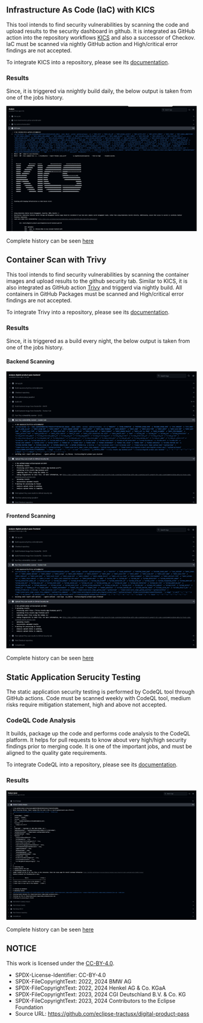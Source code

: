<!--
#######################################################################

Tractus-X - Digital Product Passport Application 

Copyright (c) 2022, 2024 BMW AG
Copyright (c) 2022, 2024 Henkel AG & Co. KGaA
Copyright (c) 2023, 2024 CGI Deutschland B.V. & Co. KG
Copyright (c) 2023, 2024 Contributors to the Eclipse Foundation

See the NOTICE file(s) distributed with this work for additional
information regarding copyright ownership.

This work is made available under the terms of the
Creative Commons Attribution 4.0 International (CC-BY-4.0) license,
which is available at
https://creativecommons.org/licenses/by/4.0/legalcode.

SPDX-License-Identifier: CC-BY-4.0

#######################################################################
-->

## Infrastructure As Code (IaC) with KICS

This tool intends to find security vulnerabilities by scanning the code  and upload results to the security dashboard in github. It is integrated as GitHub action into the repository workflows [KICS](../../../.github/workflows/kics.yml) and also a successor of Checkov. IaC must be scanned via nightly GitHub action and High/critical error findings are not accepted.

To integrate KICS into a repository, please see its [documentation](https://eclipse-tractusx.github.io/docs/release/trg-8/trg-8-02).

### Results

Since, it is triggered via nnightly build daily, the below output is taken from one of the jobs history.

![IaC with KICS](./media/output-kics.png)

Complete history can be seen [here](https://github.com/eclipse-tractusx/digital-product-pass/actions/workflows/kics.yml)



## Container Scan with Trivy

This tool intends to find security vulnerabilities by scanning the container images and upload results to the github security tab. Similar to KICS, it is also integrated as GitHub action [Trivy](../../../.github/workflows/trivy.yml) and triggerd via nightly build. All containers in GitHub Packages must be scanned and High/critical error findings are not accepted.

To integrate Trivy into a repository, please see its [documentation](https://eclipse-tractusx.github.io/docs/release/trg-8/trg-8-04).

### Results

Since, it is triggered as a build every night, the below output is taken from one of the jobs history.

#### Backend Scanning
![Scan backend container with Trivy](./media/output-trivy-backend.png)

####  Frontend Scanning

![Scan frontend container with Trivy](./media/output-trivy-frontend.png)

Complete history can be seen [here](https://github.com/eclipse-tractusx/digital-product-pass/actions/workflows/trivy.yml)



## Static Application Serucity Testing

The static application security testing is performed by CodeQL tool through GitHub actions.
Code must be scanned weekly with CodeQL tool, medium risks require mitigation statement, high and above not accepted.

### CodeQL Code Analysis

It builds, package up the code and performs code analysis to the CodeQL platform. It helps for pull requests to know about very high/high security findings prior to merging code. It is one of the important jobs, and must be aligned to the quality gate requirements.

To integrate CodeQL into a repository, please see its [documentation](https://eclipse-tractusx.github.io/docs/release/trg-8/trg-8-01).

### Results
![Code analysis with CodeQL](./media/output-codeql.png)


Complete history can be seen [here](https://github.com/eclipse-tractusx/digital-product-pass/actions/workflows/codeql.yaml)


## NOTICE

This work is licensed under the [CC-BY-4.0](https://creativecommons.org/licenses/by/4.0/legalcode).

- SPDX-License-Identifier: CC-BY-4.0
- SPDX-FileCopyrightText: 2022, 2024 BMW AG
- SPDX-FileCopyrightText: 2022, 2024 Henkel AG & Co. KGaA
- SPDX-FileCopyrightText: 2023, 2024 CGI Deutschland B.V. & Co. KG
- SPDX-FileCopyrightText: 2023, 2024 Contributors to the Eclipse Foundation
- Source URL: https://github.com/eclipse-tractusx/digital-product-pass

